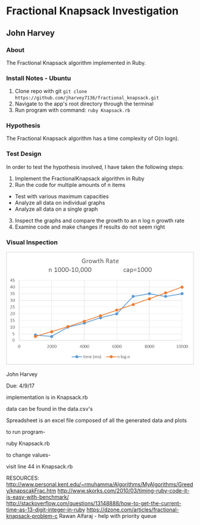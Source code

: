 Fractional Knapsack Investigation
=================================

## John Harvey

### About
The Fractional Knapsack algorithm implemented in Ruby. 

### Install Notes - Ubuntu
1. Clone repo with git `git clone https://github.com/jharvey7136/fractional_knapsack.git`
2. Navigate to the app's root directory through the terminal
3. Run program with command: `ruby Knapsack.rb`

### Hypothesis
The Fractional Knapsack algorithm has a time complexity of O(n logn).

### Test Design
In order to test the hypothesis involved, I have taken the following steps:

1. Implement the FractionalKnapsack algorithm in Ruby
2. Run the code for multiple amounts of n items
  * Test with various maximum capacities
  * Analyze all data on individual graphs
  * Analyze all data on a single graph
3. Inspect the graphs and compare the growth to an n log n growth rate
4. Examine code and make changes if results do not seem right

### Visual Inspection
![Alt text](growth1.png)



John Harvey

Due: 4/9/17



implementation is in Knapsack.rb

data can be found in the data.csv's

Spreadsheet is an excel file composed of all the
generated data and plots



to run program-

ruby Knapsack.rb



to change values-

visit line 44 in Knapsack.rb


RESOURCES:
http://www.personal.kent.edu/~rmuhamma/Algorithms/MyAlgorithms/Greedy/knapscakFrac.htm
http://www.skorks.com/2010/03/timing-ruby-code-it-is-easy-with-benchmark/
http://stackoverflow.com/questions/13148888/how-to-get-the-current-time-as-13-digit-integer-in-ruby
https://dzone.com/articles/fractional-knapsack-problem-c
Rawan Alfaraj - help with priority queue
